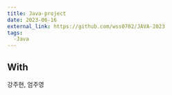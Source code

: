 ```yaml
---
title: Java-project
date: 2023-06-16
external_link: https://github.com/wss0702/JAVA-2023
tags:
  -Java
---
```

## With 
강주현, 엄주영

<!--more-->
